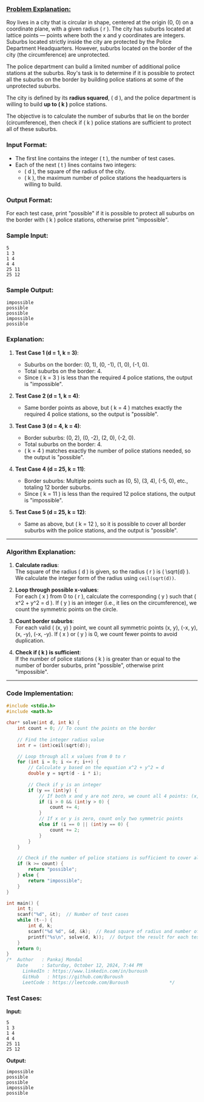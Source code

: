 ### [Problem Explanation:](https://www.hackerrank.com/challenges/circle-city/problem?utm_campaign=challenge-recommendation&utm_medium=email&utm_source=24-hour-campaign)

Roy lives in a city that is circular in shape, centered at the origin (0, 0) on a coordinate plane, with a given radius \( r \). The city has suburbs located at lattice points — points where both the x and y coordinates are integers. Suburbs located strictly inside the city are protected by the Police Department Headquarters. However, suburbs located on the border of the city (the circumference) are unprotected.

The police department can build a limited number of additional police stations at the suburbs. Roy's task is to determine if it is possible to protect all the suburbs on the border by building police stations at some of the unprotected suburbs.

The city is defined by its **radius squared**, \( d \), and the police department is willing to build **up to \( k \)** police stations.

The objective is to calculate the number of suburbs that lie on the border (circumference), then check if \( k \) police stations are sufficient to protect all of these suburbs.

### Input Format:
- The first line contains the integer \( t \), the number of test cases.
- Each of the next \( t \) lines contains two integers:
  - \( d \), the square of the radius of the city.
  - \( k \), the maximum number of police stations the headquarters is willing to build.

### Output Format:
For each test case, print "possible" if it is possible to protect all suburbs on the border with \( k \) police stations, otherwise print "impossible".

### Sample Input:
```
5
1 3
1 4
4 4
25 11
25 12
```

### Sample Output:
```
impossible
possible
possible
impossible
possible
```

### Explanation:
1. **Test Case 1 (d = 1, k = 3)**:
   - Suburbs on the border: (0, 1), (0, -1), (1, 0), (-1, 0).
   - Total suburbs on the border: 4.
   - Since \( k = 3 \) is less than the required 4 police stations, the output is "impossible".

2. **Test Case 2 (d = 1, k = 4)**:
   - Same border points as above, but \( k = 4 \) matches exactly the required 4 police stations, so the output is "possible".

3. **Test Case 3 (d = 4, k = 4)**:
   - Border suburbs: (0, 2), (0, -2), (2, 0), (-2, 0).
   - Total suburbs on the border: 4.
   - \( k = 4 \) matches exactly the number of police stations needed, so the output is "possible".

4. **Test Case 4 (d = 25, k = 11)**:
   - Border suburbs: Multiple points such as (0, 5), (3, 4), (-5, 0), etc., totaling 12 border suburbs.
   - Since \( k = 11 \) is less than the required 12 police stations, the output is "impossible".

5. **Test Case 5 (d = 25, k = 12)**:
   - Same as above, but \( k = 12 \), so it is possible to cover all border suburbs with the police stations, and the output is "possible".

---

### Algorithm Explanation:

1. **Calculate radius**:  
   The square of the radius \( d \) is given, so the radius \( r \) is \( \sqrt{d} \). We calculate the integer form of the radius using `ceil(sqrt(d))`.

2. **Loop through possible x-values**:  
   For each \( x \) from 0 to \( r \), calculate the corresponding \( y \) such that \( x^2 + y^2 = d \). If \( y \) is an integer (i.e., it lies on the circumference), we count the symmetric points on the circle.

3. **Count border suburbs**:  
   For each valid \( (x, y) \) point, we count all symmetric points (x, y), (-x, y), (x, -y), (-x, -y). If \( x \) or \( y \) is 0, we count fewer points to avoid duplication.

4. **Check if \( k \) is sufficient**:  
   If the number of police stations \( k \) is greater than or equal to the number of border suburbs, print "possible", otherwise print "impossible".

---

### Code Implementation:

```c
#include <stdio.h>
#include <math.h>

char* solve(int d, int k) {
    int count = 0; // To count the points on the border
    
    // Find the integer radius value
    int r = (int)ceil(sqrt(d));

    // Loop through all x values from 0 to r
    for (int i = 0; i <= r; i++) {
        // Calculate y based on the equation x^2 + y^2 = d
        double y = sqrt(d - i * i);
        
        // Check if y is an integer
        if (y == (int)y) {
            // If both x and y are not zero, we count all 4 points: (x, y), (-x, y), (x, -y), (-x, -y)
            if (i > 0 && (int)y > 0) {
                count += 4;
            } 
            // If x or y is zero, count only two symmetric points
            else if (i == 0 || (int)y == 0) {
                count += 2;
            }
        }
    }

    // Check if the number of police stations is sufficient to cover all border points
    if (k >= count) {
        return "possible";
    } else {
        return "impossible";
    }
}

int main() {
    int t;
    scanf("%d", &t);  // Number of test cases
    while (t--) {
        int d, k;
        scanf("%d %d", &d, &k);  // Read square of radius and number of police stations
        printf("%s\n", solve(d, k));  // Output the result for each test case
    }
    return 0;
}
/*	Author   : Pankaj Mondal
    Date     : Saturday, October 12, 2024, 7:44 PM
	  LinkedIn : https://www.linkedin.com/in/buroush
	  GitHub   : https://github.com/Buroush
	  LeetCode : https://leetcode.com/Buroush        		*/
```

### Test Cases:

**Input:**
```
5
1 3
1 4
4 4
25 11
25 12
```

**Output:**
```
impossible
possible
possible
impossible
possible
```
